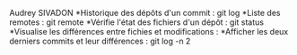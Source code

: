 Audrey SIVADON
*Historique des dépôts d'un commit : git log
*Liste des remotes : git remote
*Vérifie l'état des fichiers d'un dépôt : git status
*Visualise les différences entre fichies et modifications :
*Afficher les deux derniers commits et leur différences : git log -n 2

